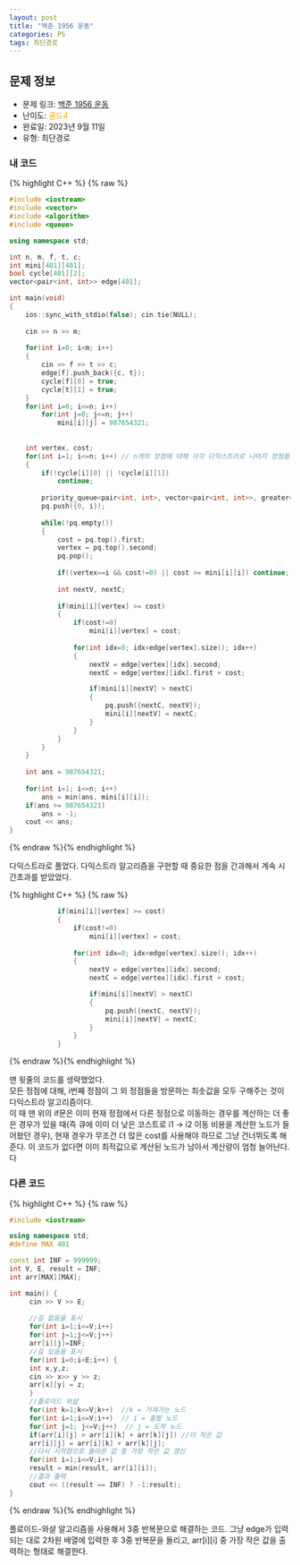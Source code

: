 ```yaml
---
layout: post
title: "백준 1956 운동"
categories: PS
tags: 최단경로
---
```


## 문제 정보
- 문제 링크: [백준 1956 운동](https://www.acmicpc.net/problem/1956)
- 난이도: <span style="color:#FFA500">골드4</span>
- 완료일: 2023년 9월 11일
- 유형: 최단경로

### 내 코드

{% highlight C++ %} {% raw %}
```C++
#include <iostream>
#include <vector>
#include <algorithm>
#include <queue>

using namespace std;

int n, m, f, t, c;
int mini[401][401];
bool cycle[401][2];
vector<pair<int, int>> edge[401];

int main(void)
{
	ios::sync_with_stdio(false); cin.tie(NULL);
	
	cin >> n >> m;
	
	for(int i=0; i<m; i++)
	{
		cin >> f >> t >> c;	
		edge[f].push_back({c, t});
		cycle[f][0] = true;
		cycle[t][1] = true;
	}
	for(int i=0; i<=n; i++)
		for(int j=0; j<=n; j++)
			mini[i][j] = 987654321;
	
	
	int vertex, cost;
	for(int i=1; i<=n; i++) // n개의 정점에 대해 각각 다익스트라로 나머지 정점들까지의 최소를 구한다.
	{
		if(!cycle[i][0] || !cycle[i][1])
			continue;
		
		priority_queue<pair<int, int>, vector<pair<int, int>>, greater<pair<int, int>> > pq;
		pq.push({0, i});
		
		while(!pq.empty())
		{
			cost = pq.top().first;
			vertex = pq.top().second;
			pq.pop();
			
			if((vertex==i && cost!=0) || cost >= mini[i][i]) continue;
			
			int nextV, nextC;
			
			if(mini[i][vertex] >= cost)
			{
				if(cost!=0)
					mini[i][vertex] = cost;
			
				for(int idx=0; idx<edge[vertex].size(); idx++)
				{
					nextV = edge[vertex][idx].second;
					nextC = edge[vertex][idx].first + cost;

					if(mini[i][nextV] > nextC)
					{
						pq.push({nextC, nextV});	
						mini[i][nextV] = nextC;
					}
				}
			}
		}
	}
	
	int ans = 987654321;
	
	for(int i=1; i<=n; i++)
		ans = min(ans, mini[i][i]);
	if(ans >= 987654321)
		ans = -1;
	cout << ans;
}
```
{% endraw %}{% endhighlight %}

다익스트라로 풀었다. 다익스트라 알고리즘을 구현할 때 중요한 점을 간과해서 계속 시간초과를 받았었다.  
  

{% highlight C++ %} {% raw %}
```C++
			if(mini[i][vertex] >= cost)
			{
				if(cost!=0)
					mini[i][vertex] = cost;
			
				for(int idx=0; idx<edge[vertex].size(); idx++)
				{
					nextV = edge[vertex][idx].second;
					nextC = edge[vertex][idx].first + cost;

					if(mini[i][nextV] > nextC)
					{
						pq.push({nextC, nextV});	
						mini[i][nextV] = nextC;
					}
				}
			}
```
{% endraw %}{% endhighlight %}

맨 윗줄의 코드를 생략했었다.   
모든 정점에 대해, i번째 정점이 그 외 정점들을 방문하는 최솟값을 모두 구해주는 것이 다익스트라 알고리즘이다.  
이 때 맨 위의 if문은 이미 현재 정점에서 다른 정점으로 이동하는 경우를 계산하는 더 좋은 경우가 있을 때(즉 큐에 이미 더 낮은 코스트로 i1 → i2 이동 비용을 계산한 노드가 들어왔던 경우), 현재 경우가 무조건 더 많은 cost를 사용해야 하므로 그냥 건너뛰도록 해준다. 이 코드가 없다면 이미 최적값으로 계산된 노드가 남아서 계산량이 엄청 늘어난다.  
다  

### 다른 코드

{% highlight C++ %} {% raw %}
```C++
#include <iostream>

using namespace std;
#define MAX 401

const int INF = 999999;
int V, E, result = INF;
int arr[MAX][MAX];

int main() {
	 cin >> V >> E;
	 
	 //길 없음을 표시
	 for(int i=1;i<=V;i++)
	 for(int j=1;j<=V;j++)
	 arr[i][j]=INF;
	 //길 있음을 표시
	 for(int i=0;i<E;i++) {
	 int x,y,z;
	 cin >> x>> y >> z;
	 arr[x][y] = z;
	 }
	 //플로이드 와샬
	 for(int k=1;k<=V;k++)  //k = 거쳐가는 노드
	 for(int i=1;i<=V;i++)  // i = 출발 노드
	 for(int j=1; j<=V;j++)  // j = 도착 노드
	 if(arr[i][j] > arr[i][k] + arr[k][j]) //더 작은 값
	 arr[i][j] = arr[i][k] + arr[k][j];
	 //다시 시작점으로 돌아온 값 중 가장 작은 값 갱신
	 for(int i=1;i<=V;i++)
	 result = min(result, arr[i][i]);
	 //결과 출력
	 cout << ((result == INF) ? -1:result);
}
```
{% endraw %}{% endhighlight %}

플로이드-와샬 알고리즘을 사용해서 3중 반복문으로 해결하는 코드. 그냥 edge가 입력되는 대로 2차원 배열에 입력한 후 3중 반복문을 돌리고, arr[i][i] 중 가장 작은 값을 출력하는 형태로 해결한다. 
